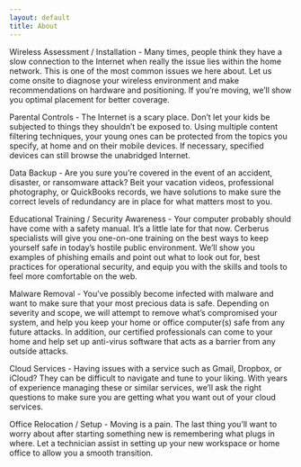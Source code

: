 ```yaml
---
layout: default
title: About
---
```


Wireless Assessment / Installation - Many times, people think they have a slow connection to the Internet when really the issue lies within the home network. This is one of the most common issues we here about. Let us come onsite to diagnose your wireless environment and make recommendations on hardware and positioning. If you’re moving, we’ll show you optimal placement for better coverage.

Parental Controls - The Internet is a scary place. Don’t let your kids be subjected to things they shouldn’t be exposed to. Using multiple content filtering techniques, your young ones can be protected from the topics you specify, at home and on their mobile devices. If necessary, specified devices can still browse the unabridged Internet. 

Data Backup - Are you sure you’re covered in the event of an accident, disaster, or ransomware attack? Beit your vacation videos, professional photography, or QuickBooks records, we have solutions to make sure the correct levels of redundancy are in place for what matters most to you.

Educational Training / Security Awareness - Your computer probably should have come with a safety manual. It’s a little late for that now. Cerberus specialists will give you one-on-one training on the best ways to keep yourself safe in today’s hostile public environment. We’ll show you examples of phishing emails and point out what to look out for, best practices for operational security, and equip you with the skills and tools to feel more comfortable on the web.

Malware Removal - You’ve possibly become infected with malware and want to make sure that your most precious data is safe. Depending on severity and scope, we will attempt to remove what’s compromised your system, and help you keep your home or office computer(s) safe from any future attacks. In addition, our certified professionals can come to your home and help set up anti-virus software that acts as a barrier from any outside attacks.

Cloud Services - Having issues with a service such as Gmail, Dropbox, or iCloud? They can be difficult to navigate and tune to your liking. With years of experience managing these or similar services, we’ll ask the right questions to make sure you are getting what you want out of your cloud services.

Office Relocation / Setup - Moving is a pain. The last thing you’ll want to worry about after starting something new is remembering what plugs in where. Let a technician assist in setting up your new workspace or home office to allow you a smooth transition.
